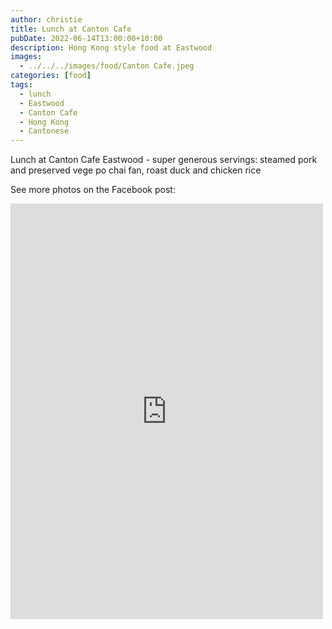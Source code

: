 ```yaml
---
author: christie
title: Lunch at Canton Cafe
pubDate: 2022-06-14T13:00:00+10:00
description: Hong Kong style food at Eastwood
images:
  - ../../../images/food/Canton Cafe.jpeg
categories: [food]
tags:
  - lunch
  - Eastwood
  - Canton Cafe
  - Hong Kong
  - Cantonese
---
```


Lunch at Canton Cafe Eastwood - super generous servings: steamed pork and preserved vege po chai fan, roast duck and chicken rice

See more photos on the Facebook post:

<iframe src="https://www.facebook.com/plugins/post.php?href=https%3A%2F%2Fwww.facebook.com%2Fchris1.tham%2Fposts%2Fpfbid033LDgEm5jZv5SBSwr5XKKJ3ADkVPw7KVe6jdrVihjX7Fc2excg7M9w4nw58g6YiDfl&show_text=true&width=500" width="500" height="665" style="border:none;overflow:hidden" scrolling="no" frameborder="0" allowfullscreen="true" allow="autoplay; clipboard-write; encrypted-media; picture-in-picture; web-share"></iframe>
